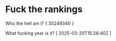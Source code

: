 # Fuck the rankings

Who the hell am I?
{ 30249340 }

What fucking year is it?
[ 2025-03-20T15:26:40Z ]
